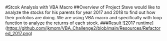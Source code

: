 #Stcok Analysis with VBA Macro
##Overview of Project
  Steve would like to analyze the stocks for his parents for year 2017 and 2018 to find out how their profolios are doing. 
  We are using VBA macro and specifically with loop function to analyze the returns of each stock.
###Result
![2017 runtime] (https://github.com/jkmom/VBA_Challenge2/blob/main/Resources/Refactored_2017.png)


